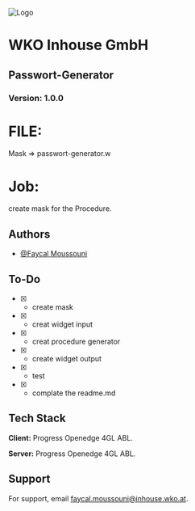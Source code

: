 
![Logo](https://site.wko.at/karriereportal-wko-inhouse/Logo_Inhouse_180.svg)


# WKO Inhouse GmbH

## Passwort-Generator

### Version: 1.0.0

# FILE: 
Mask => passwort-generator.w

# Job:
create mask for the Procedure.



## Authors

- [@Faycal Moussouni](https://www.wko.at/service/mitarbeiter.html?id=4347386)
## To-Do

- [x]  - create mask
- [x]  - creat widget input
- [x]  - creat procedure generator
- [x]  - create widget output
- [x]  - test
- [x]  - complate the readme.md
## Tech Stack

**Client:** Progress Openedge 4GL ABL. 

**Server:** Progress Openedge 4GL ABL.


## Support

For support, email faycal.moussouni@inhouse.wko.at.

